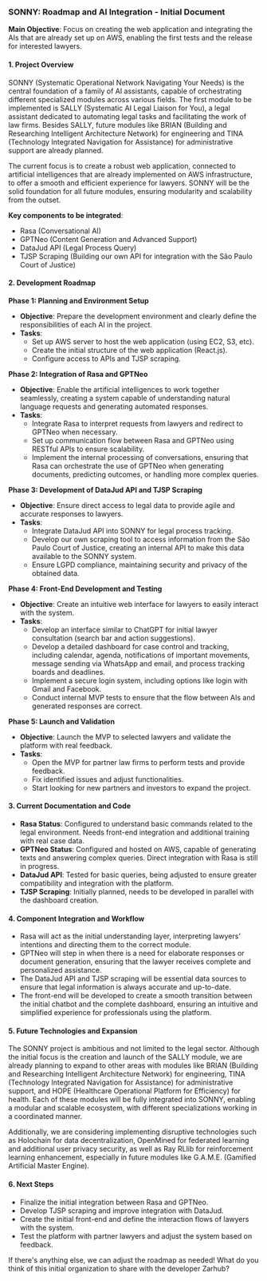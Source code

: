 ### SONNY: Roadmap and AI Integration - Initial Document

**Main Objective**: Focus on creating the web application and integrating the AIs that are already set up on AWS, enabling the first tests and the release for interested lawyers.

#### 1. Project Overview

SONNY (Systematic Operational Network Navigating Your Needs) is the central foundation of a family of AI assistants, capable of orchestrating different specialized modules across various fields. The first module to be implemented is SALLY (Systematic AI Legal Liaison for You), a legal assistant dedicated to automating legal tasks and facilitating the work of law firms. Besides SALLY, future modules like BRIAN (Building and Researching Intelligent Architecture Network) for engineering and TINA (Technology Integrated Navigation for Assistance) for administrative support are already planned.

The current focus is to create a robust web application, connected to artificial intelligences that are already implemented on AWS infrastructure, to offer a smooth and efficient experience for lawyers. SONNY will be the solid foundation for all future modules, ensuring modularity and scalability from the outset.

**Key components to be integrated**:
- Rasa (Conversational AI)
- GPTNeo (Content Generation and Advanced Support)
- DataJud API (Legal Process Query)
- TJSP Scraping (Building our own API for integration with the São Paulo Court of Justice)

#### 2. Development Roadmap

**Phase 1: Planning and Environment Setup**
- **Objective**: Prepare the development environment and clearly define the responsibilities of each AI in the project.
- **Tasks**:
  - Set up AWS server to host the web application (using EC2, S3, etc).
  - Create the initial structure of the web application (React.js).
  - Configure access to APIs and TJSP scraping.

**Phase 2: Integration of Rasa and GPTNeo**
- **Objective**: Enable the artificial intelligences to work together seamlessly, creating a system capable of understanding natural language requests and generating automated responses.
- **Tasks**:
  - Integrate Rasa to interpret requests from lawyers and redirect to GPTNeo when necessary.
  - Set up communication flow between Rasa and GPTNeo using RESTful APIs to ensure scalability.
  - Implement the internal processing of conversations, ensuring that Rasa can orchestrate the use of GPTNeo when generating documents, predicting outcomes, or handling more complex queries.

**Phase 3: Development of DataJud API and TJSP Scraping**
- **Objective**: Ensure direct access to legal data to provide agile and accurate responses to lawyers.
- **Tasks**:
  - Integrate DataJud API into SONNY for legal process tracking.
  - Develop our own scraping tool to access information from the São Paulo Court of Justice, creating an internal API to make this data available to the SONNY system.
  - Ensure LGPD compliance, maintaining security and privacy of the obtained data.

**Phase 4: Front-End Development and Testing**
- **Objective**: Create an intuitive web interface for lawyers to easily interact with the system.
- **Tasks**:
  - Develop an interface similar to ChatGPT for initial lawyer consultation (search bar and action suggestions).
  - Develop a detailed dashboard for case control and tracking, including calendar, agenda, notifications of important movements, message sending via WhatsApp and email, and process tracking boards and deadlines.
  - Implement a secure login system, including options like login with Gmail and Facebook.
  - Conduct internal MVP tests to ensure that the flow between AIs and generated responses are correct.

**Phase 5: Launch and Validation**
- **Objective**: Launch the MVP to selected lawyers and validate the platform with real feedback.
- **Tasks**:
  - Open the MVP for partner law firms to perform tests and provide feedback.
  - Fix identified issues and adjust functionalities.
  - Start looking for new partners and investors to expand the project.

#### 3. Current Documentation and Code

- **Rasa Status**: Configured to understand basic commands related to the legal environment. Needs front-end integration and additional training with real case data.
- **GPTNeo Status**: Configured and hosted on AWS, capable of generating texts and answering complex queries. Direct integration with Rasa is still in progress.
- **DataJud API**: Tested for basic queries, being adjusted to ensure greater compatibility and integration with the platform.
- **TJSP Scraping**: Initially planned, needs to be developed in parallel with the dashboard creation.

#### 4. Component Integration and Workflow

- Rasa will act as the initial understanding layer, interpreting lawyers' intentions and directing them to the correct module.
- GPTNeo will step in when there is a need for elaborate responses or document generation, ensuring that the lawyer receives complete and personalized assistance.
- The DataJud API and TJSP scraping will be essential data sources to ensure that legal information is always accurate and up-to-date.
- The front-end will be developed to create a smooth transition between the initial chatbot and the complete dashboard, ensuring an intuitive and simplified experience for professionals using the platform.

#### 5. Future Technologies and Expansion

The SONNY project is ambitious and not limited to the legal sector. Although the initial focus is the creation and launch of the SALLY module, we are already planning to expand to other areas with modules like BRIAN (Building and Researching Intelligent Architecture Network) for engineering, TINA (Technology Integrated Navigation for Assistance) for administrative support, and HOPE (Healthcare Operational Platform for Efficiency) for health. Each of these modules will be fully integrated into SONNY, enabling a modular and scalable ecosystem, with different specializations working in a coordinated manner.

Additionally, we are considering implementing disruptive technologies such as Holochain for data decentralization, OpenMined for federated learning and additional user privacy security, as well as Ray RLlib for reinforcement learning enhancement, especially in future modules like G.A.M.E. (Gamified Artificial Master Engine).

#### 6. Next Steps

- Finalize the initial integration between Rasa and GPTNeo.
- Develop TJSP scraping and improve integration with DataJud.
- Create the initial front-end and define the interaction flows of lawyers with the system.
- Test the platform with partner lawyers and adjust the system based on feedback.

If there's anything else, we can adjust the roadmap as needed! What do you think of this initial organization to share with the developer Zarhub?

